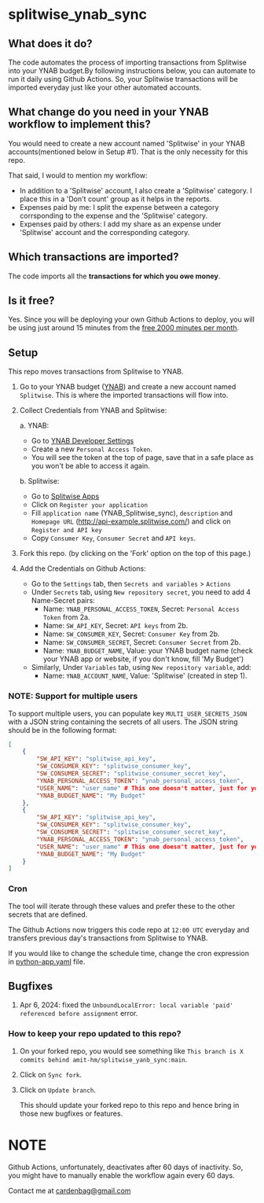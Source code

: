 # splitwise_ynab_sync

## What does it do?
The code automates the process of importing transactions from Splitwise into your YNAB budget.By following instructions below, you can automate to run it daily using Github Actions. So, your Splitwise transactions will be imported everyday just like your other automated accounts.

## What change do you need in your YNAB workflow to implement this?
You would need to create a new account named 'Splitwise' in your YNAB accounts(mentioned below in Setup #1).
That is the only necessity for this repo.

That said, I would to mention my workflow:
- In addition to a 'Splitwise' account, I also create a 'Splitwise' category. I place this in a 'Don't count' group as it helps in the reports.
- Expenses paid by me: I split the expense between a category corrsponding to the expense and the 'Splitwise' category.
- Expenses paid by others: I add my share as an expense under 'Splitwise' account and the corresponding category.

## Which transactions are imported?
The code imports all the **transactions for which you owe money**.

## Is it free?
Yes. Since you will be deploying your own Github Actions to deploy, you will be using just around 15 minutes from the [free 2000 minutes per month](https://docs.github.com/en/billing/managing-billing-for-github-actions/about-billing-for-github-actions#included-storage-and-minutes).

## Setup
This repo moves transactions from Splitwise to YNAB.

1. Go to your YNAB budget ([YNAB](https://app.youneedabudget.com/)) and create a new account named `Splitwise`. This is where the imported transactions will flow into.
2. Collect Credentials from YNAB and Splitwise:

    a. YNAB:
     - Go to [YNAB Developer Settings](https://app.ynab.com/settings/developer)
     - Create a new `Personal Access Token`.
     - You will see the token at the top of page, save that in a safe place as you won't be able to access it again.
    
    b. Splitwise:
    - Go to [Splitwise Apps](https://secure.splitwise.com/apps)
    - Click on `Register your application`
    - Fill `application name` (YNAB_Splitwise_sync), `description` and `Homepage URL` (http://api-example.splitwise.com/) and click on `Register and API key`
    - Copy `Consumer Key`, `Consumer Secret` and `API keys`.
3. Fork this repo. (by clicking on the 'Fork' option on the top of this page.)
4. Add the Credentials on Github Actions:
    - Go to the `Settings` tab, then `Secrets and variables` > `Actions`
    - Under `Secrets` tab, using `New repository secret`, you need to add 4 Name-Secret pairs:
        - Name: `YNAB_PERSONAL_ACCESS_TOKEN`, Secret: `Personal Access Token` from 2a.
        - Name: `SW_API_KEY`, Secret: `API keys` from 2b.
        - Name: `SW_CONSUMER_KEY`, Secret: `Consumer Key` from 2b.
        - Name: `SW_CONSUMER_SECRET`, Secret: `Consumer Secret` from 2b.
        - Name: `YNAB_BUDGET_NAME`, Value: your YNAB budget name (check your YNAB app or website, if you don't know, fill 'My Budget')
    - Similarly, Under `Variables` tab, using `New repository variable`, add:
        - Name: `YNAB_ACCOUNT_NAME`, Value: 'Splitwise' (created in step 1).


### NOTE: Support for multiple users
To support multiple users, you can populate key `MULTI_USER_SECRETS_JSON` with a JSON string containing the secrets of all users. The JSON string should be in the following format:

```json
[
    {
        "SW_API_KEY": "splitwise_api_key",
        "SW_CONSUMER_KEY": "splitwise_consumer_key",
        "SW_CONSUMER_SECRET": "splitwise_consumer_secret_key",
        "YNAB_PERSONAL_ACCESS_TOKEN": "ynab_personal_access_token",
        "USER_NAME": "user_name" # This one doesn't matter, just for your reference. Must be non-empty to work.
        "YNAB_BUDGET_NAME": "My Budget"
    },
    {
        "SW_API_KEY": "splitwise_api_key",
        "SW_CONSUMER_KEY": "splitwise_consumer_key",
        "SW_CONSUMER_SECRET": "splitwise_consumer_secret_key",
        "YNAB_PERSONAL_ACCESS_TOKEN": "ynab_personal_access_token",
        "USER_NAME": "user_name" # This one doesn't matter, just for your reference. Must be non-empty to work.
        "YNAB_BUDGET_NAME": "My Budget"
    }
]
```

### Cron

The tool will iterate through these values and prefer these to the other secrets that are defined.

The Github Actions now triggers this code repo at `12:00 UTC` everyday and transfers previous day's transactions from Splitwise to YNAB.

If you would like to change the schedule time, change the cron expression in [python-app.yaml](.github/workflows/python-app.yml) file.


## Bugfixes
1. Apr 6, 2024: fixed the `UnboundLocalError: local variable 'paid' referenced before assignment` error.

### How to keep your repo updated to this repo?
1. On your forked repo, you would see something like `This branch is X commits behind amit-hm/splitwise_yanb_sync:main`.
2. Click on `Sync fork`.
3. Click on `Update branch`.

   This should update your forked repo to this repo and hence bring in those new bugfixes or features.

# NOTE
Github Actions, unfortunately, deactivates after 60 days of inactivity. So, you might have to manually enable the workflow again every 60 days.


Contact me at cardenbag@gmail.com
